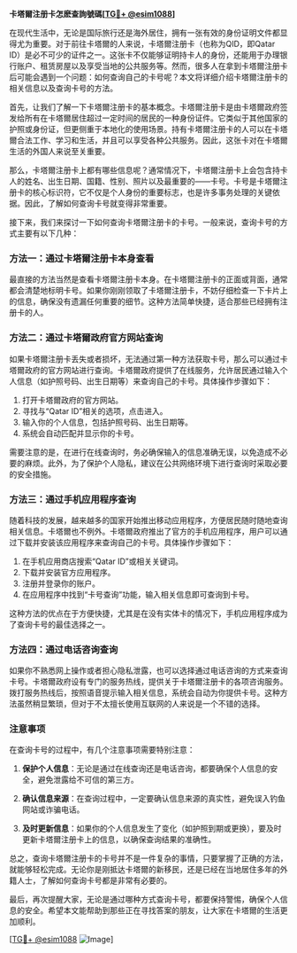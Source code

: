 **卡塔爾注册卡怎麽查詢號碼[[TG💪+ @esim1088](https://t.me/s/esim1088)]**

在现代生活中，无论是国际旅行还是海外居住，拥有一张有效的身份证明文件都显得尤为重要。对于前往卡塔爾的人来说，卡塔爾注册卡（也称为QID，即Qatar ID）是必不可少的证件之一。这张卡不仅能够证明持卡人的身份，还能用于办理银行账户、租赁房屋以及享受当地的公共服务等。然而，很多人在拿到卡塔爾注册卡后可能会遇到一个问题：如何查询自己的卡号呢？本文将详细介绍卡塔爾注册卡的相关信息以及查询卡号的方法。

首先，让我们了解一下卡塔爾注册卡的基本概念。卡塔爾注册卡是由卡塔爾政府签发给所有在卡塔爾居住超过一定时间的居民的一种身份证件。它类似于其他国家的护照或身份证，但更侧重于本地化的使用场景。持有卡塔爾注册卡的人可以在卡塔爾合法工作、学习和生活，并且可以享受各种公共服务。因此，这张卡对在卡塔爾生活的外国人来说至关重要。

那么，卡塔爾注册卡上都有哪些信息呢？通常情况下，卡塔爾注册卡上会包含持卡人的姓名、出生日期、国籍、性别、照片以及最重要的——卡号。卡号是卡塔爾注册卡的核心标识符，它不仅是个人身份的重要标志，也是许多事务处理的关键依据。因此，了解如何查询卡号就变得非常重要。

接下来，我们来探讨一下如何查询卡塔爾注册卡的卡号。一般来说，查询卡号的方式主要有以下几种：

### 方法一：通过卡塔爾注册卡本身查看

最直接的方法当然是查看卡塔爾注册卡本身。在卡塔爾注册卡的正面或背面，通常都会清楚地标明卡号。如果你刚刚领取了卡塔爾注册卡，不妨仔细检查一下卡片上的信息，确保没有遗漏任何重要的细节。这种方法简单快捷，适合那些已经拥有注册卡的人。

### 方法二：通过卡塔爾政府官方网站查询

如果卡塔爾注册卡丢失或者损坏，无法通过第一种方法获取卡号，那么可以通过卡塔爾政府的官方网站进行查询。卡塔爾政府提供了在线服务，允许居民通过输入个人信息（如护照号码、出生日期等）来查询自己的卡号。具体操作步骤如下：

1. 打开卡塔爾政府的官方网站。
2. 寻找与“Qatar ID”相关的选项，点击进入。
3. 输入你的个人信息，包括护照号码、出生日期等。
4. 系统会自动匹配并显示你的卡号。

需要注意的是，在进行在线查询时，务必确保输入的信息准确无误，以免造成不必要的麻烦。此外，为了保护个人隐私，建议在公共网络环境下进行查询时采取必要的安全措施。

### 方法三：通过手机应用程序查询

随着科技的发展，越来越多的国家开始推出移动应用程序，方便居民随时随地查询相关信息。卡塔爾也不例外。卡塔爾政府推出了官方的手机应用程序，用户可以通过下载并安装该应用程序来查询自己的卡号。具体操作步骤如下：

1. 在手机应用商店搜索“Qatar ID”或相关关键词。
2. 下载并安装官方应用程序。
3. 注册并登录你的账户。
4. 在应用程序中找到“卡号查询”功能，输入相关信息即可查询到卡号。

这种方法的优点在于方便快捷，尤其是在没有实体卡的情况下，手机应用程序成为了查询卡号的最佳选择之一。

### 方法四：通过电话咨询查询

如果你不熟悉网上操作或者担心隐私泄露，也可以选择通过电话咨询的方式来查询卡号。卡塔爾政府设有专门的服务热线，提供关于卡塔爾注册卡的各项咨询服务。拨打服务热线后，按照语音提示输入相关信息，系统会自动为你提供卡号。这种方法虽然稍显繁琐，但对于不太擅长使用互联网的人来说是一个不错的选择。

### 注意事项

在查询卡号的过程中，有几个注意事项需要特别注意：

1. **保护个人信息**：无论是通过在线查询还是电话咨询，都要确保个人信息的安全，避免泄露给不可信的第三方。
   
2. **确认信息来源**：在查询过程中，一定要确认信息来源的真实性，避免误入钓鱼网站或诈骗电话。

3. **及时更新信息**：如果你的个人信息发生了变化（如护照到期或更换），要及时更新卡塔爾注册卡上的信息，以确保查询结果的准确性。

总之，查询卡塔爾注册卡的卡号并不是一件复杂的事情，只要掌握了正确的方法，就能够轻松完成。无论你是刚抵达卡塔爾的新移民，还是已经在当地居住多年的外籍人士，了解如何查询卡号都是非常有必要的。

最后，再次提醒大家，无论是通过哪种方式查询卡号，都要保持警惕，确保个人信息的安全。希望本文能帮助到那些正在寻找答案的朋友，让大家在卡塔爾的生活更加顺利。

[[TG💪+ @esim1088](https://t.me/s/esim1088) ![Image](https://i.postimg.cc/4NQfJmqS/Snipaste-2025-05-13-00-14-12.png)]